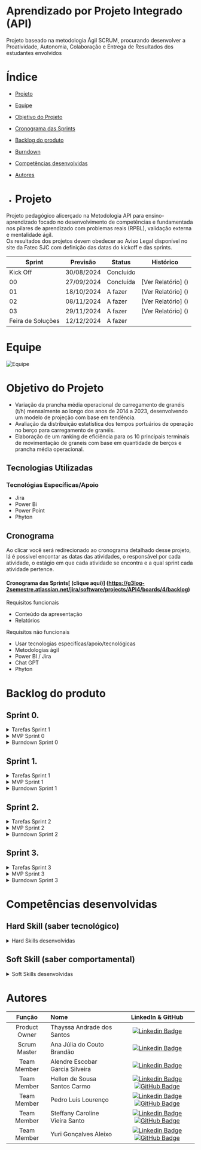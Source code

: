 # Aprendizado por Projeto Integrado (API)

Projeto baseado na metodologia Ágil SCRUM, procurando desenvolver a Proatividade, Autonomia, Colaboração e Entrega de Resultados dos estudantes envolvidos

# Índice
* [Projeto](#projeto)
* [Equipe](#equipe)
* [Objetivo do Projeto](#objetivo-do-projeto)
* [Cronograma das Sprints](#cronograma)
* [Backlog do produto](#Backlog-do-produto)
* [Burndown](#Burndown)
* [Competências desenvolvidas](#competências-desenvolvidas)
* [Autores](#autores)

* # Projeto 
Projeto pedagógico alicerçado na Metodologia API para ensino-aprendizado focado no desenvolvimento de competências e fundamentada nos pilares de aprendizado com problemas reais (RPBL), validação externa e mentalidade ágil.  
Os resultados dos projetos devem obedecer ao Aviso Legal disponível no site da Fatec SJC com definição das datas do kickoff e das sprints.

Sprint | Previsão | Status| Histórico|
|------|--------|------|--------|
|Kick Off | 30/08/2024 | Concluído || 
|00| 27/09/2024 | Concluída | [Ver Relatório] () | 
|01| 18/10/2024 | A fazer | [Ver Relatório] () | 
|02| 08/11/2024 | A fazer | [Ver Relatório] () | 
|03| 29/11/2024 | A fazer | [Ver Relatório] () | 
|Feira de Soluções| 12/12/2024 | A fazer |

# Equipe
![Equipe](https://github.com/user-attachments/assets/53adac1b-8677-4a0a-81a9-5ff279605193)

# Objetivo do Projeto

* Variação da prancha média operacional de carregamento de granéis (t/h) mensalmente ao longo dos anos de 2014 a 2023, desenvolvendo um modelo de projeção com base em tendência.
* Avaliação da distribuição estatística dos tempos portuários de operação no berço para carregamento de granéis.
* Elaboração de um ranking de eficiência para os 10 principais terminais de movimentação de graneis com base em quantidade de berços e prancha média operacional.

## Tecnologias Utilizadas
 ### Tecnológias Específicas/Apoio
 * Jira
 * Power Bi
 * Power Point
 * Phyton

## Cronograma
Ao clicar você será redirecionado ao cronograma detalhado desse projeto, lá é possivel encontar as datas das atividades, o responsável por cada atividade, o estágio em que cada atividade se encontra e a qual sprint cada atividade pertence.

#### Cronograma das Sprints[ (clique aqui)] (https://g3log-2semestre.atlassian.net/jira/software/projects/API4/boards/4/backlog)

Requisitos funcionais 
- Conteúdo da apresentação   
- Relatórios 

Requisitos não funcionais
- Usar tecnologias especifícas/apoio/tecnológicas
- Metodologias ágil
- Power BI / Jira
- Chat GPT
- Phyton

# Backlog do produto

## Sprint 0.

<details>
<summary>Tarefas Sprint 1</summary>

- [x] Disponiblizar link do GitHub para o cliente
- [x] Criar GitHub
- [x] Criar backlog do produto para todas as sprints
- [x] Obter base de dados
- [x] Atribuir tarefa para os integrantes do grupo
- [x] Estudar as tecnologias que deverão ser usadas ao longo do projeto
- [x] Tirar dúvidas com o client
- [x] Realizar relatório da sprint
- [x] Inserir informações no Github
- [x] Criar apresentação Sprint 0

</details>

<details>
<summary>MVP Sprint 0</summary>

</details>

<details>
<summary>Burndown Sprint 0</summary>

</details>

## Sprint 1.

<details>
<summary>Tarefas Sprint 1</summary>

- [ ] Estruturar base de dados
- [ ] Criar apresentação Sprint 1
- [ ] Atualizar Github
- [ ] Realizar o relatório da sprint
- [ ] Tirar dúvidas com o cliente
- [ ] Criar padrão Power BI
- [ ] Analisar a evolução mensal do granel sólido
- [ ] Calcular Prancha Média
- [ ] Criar código inicial

</details>

<details>
<summary>MVP Sprint 1</summary>

</details>


<details>
<summary>Burndown Sprint 1</summary>

</details>

## Sprint 2.

<details>
<summary>Tarefas Sprint 2</summary>

- [ ] Criar apresentação sprint 2
- [ ] Atualizar GitHub
- [ ] Realizar relatório da sprint
- [ ] Tirar dúvidas com o cliente
- [ ] Criar views no Power BI
- [ ] Ajustes nos códigos (caso necessário)
- [ ] Calcular produtividade do Setor Portuário Brasileiro
- [ ] Ranking de eficiência
- [ ] Comparar eficiência dos portos

</details>

<details>
<summary>MVP Sprint 2</summary>

</details>


<details>
<summary>Burndown Sprint 2</summary>

</details>

## Sprint 3.

<details>
<summary>Tarefas Sprint 3</summary>

- [ ] Tirar dúvidas com o cliente
- [ ] Realizar relatório final do projeto
- [ ] Atualizar Github;
- [ ] Criar apresentação para a feira de soluções
- [ ] Ajustes no Power BI para apresentação da feira de soluções

</details>


<details>
<summary>MVP Sprint 3</summary>

</details>

<details>
<summary>Burndown Sprint 3</summary>

</details>


# Competências desenvolvidas

## Hard Skill (saber tecnológico)
<details>
<summary>Hard Skills desenvolvidas</summary>

| Tecnologia/Metodologia | Classificação |
| ---------------------- | ------------- |
| GitHub | ☆ ☆ ☆ ☆ ☆ ☆ ☆ ☆ ☆ ☆  |
| Gestão de Projetos | ☆ ☆ ☆ ☆ ☆ ☆ ☆ ☆ ☆ ☆ |
| Scrum Master | ☆ ☆ ☆ ☆ ☆ ☆ ☆ ☆ ☆ ☆ |
| Prodct Owner | ☆ ☆ ☆ ☆ ☆ ☆ ☆ ☆ ☆ ☆ |
| Markdown | ☆ ☆ ☆ ☆ ☆ ☆ ☆ ☆ ☆ ☆ |
| Git Projects | ☆ ☆ ☆ ☆ ☆ ☆ ☆ ☆ ☆ ☆ |

</details>

## Soft Skill (saber comportamental)
<details>
<summary>Soft Skills desenvolvidas</summary>

| Habilidades | Classificação |
| ---------------------- | ------------- |
| Colaboração | ☆ ☆ ☆ ☆ ☆ ☆ ☆ ☆ ☆ ☆ |
| Proatividade| ☆ ☆ ☆ ☆ ☆ ☆ ☆ ☆ ☆ ☆ |
| Comunicação | ☆ ☆ ☆ ☆ ☆ ☆ ☆ ☆ ☆ ☆ |
| Adaptabilidade | ☆ ☆ ☆ ☆ ☆ ☆ ☆ ☆ ☆ ☆ |
| Autonomia | ☆ ☆ ☆ ☆ ☆ ☆ ☆ ☆ ☆ ☆ |

</details>

# Autores
|    Função     | Nome                                  |                                                                                                                                                      LinkedIn & GitHub                                                                                                                                                      |
| :-----------: | :------------------------------------ | :-------------------------------------------------------------------------------------------------------------------------------------------------------------------------------------------------------------------------------------------------------------------------------------------------------------------------: |
| Product Owner | Thayssa Andrade dos Santos        |      [![Linkedin Badge](https://img.shields.io/badge/Linkedin-blue?style=flat-square&logo=Linkedin&logoColor=white)](https://www.linkedin.com/in/thayssa-andrade-531a20200/)  |
| Scrum Master  | Ana Júlia do Couto Brandão        |         [![Linkedin Badge](https://img.shields.io/badge/Linkedin-blue?style=flat-square&logo=Linkedin&logoColor=white)](https://www.linkedin.com/in/ana-j%C3%BAlia-couto-brand%C3%A3o-60a78b20b/)        | 
|  Team Member  | Alendre Escobar Garcia Silveira   |   [![Linkedin Badge](https://img.shields.io/badge/Linkedin-blue?style=flat-square&logo=Linkedin&logoColor=white)](https://www.linkedin.com/in/alendre-escobar-93ab00238/)   |
|  Team Member  | Hellen de Sousa Santos Carmo      |   [![Linkedin Badge](https://img.shields.io/badge/Linkedin-blue?style=flat-square&logo=Linkedin&logoColor=white)](https://www.linkedin.com/in/hellen-sousa-26717b27b/) [![GitHub Badge](https://img.shields.io/badge/GitHub-111217?style=flat-square&logo=github&logoColor=white)](https://github.com/hllncarmo)   |
|  Team Member  | Pedro Luís Lourenço    |   [![Linkedin Badge](https://img.shields.io/badge/Linkedin-blue?style=flat-square&logo=Linkedin&logoColor=white)](https://www.linkedin.com/in/pedro-luís-lourenço-785314225/) [![GitHub Badge](https://img.shields.io/badge/GitHub-111217?style=flat-square&logo=github&logoColor=white)](https://github.com/PedroLouis) |
|  Team Member  | Steffany Caroline Vieira Santo    |   [![Linkedin Badge](https://img.shields.io/badge/Linkedin-blue?style=flat-square&logo=Linkedin&logoColor=white)](https://www.linkedin.com/in/steffanysantovi) [![GitHub Badge](https://img.shields.io/badge/GitHub-111217?style=flat-square&logo=github&logoColor=white)](https://github.com/Steffanysantovi) |
|  Team Member  | Yuri Gonçalves Aleixo    |   [![Linkedin Badge](https://img.shields.io/badge/Linkedin-blue?style=flat-square&logo=Linkedin&logoColor=white)](https://www.linkedin.com/in/yuri-gon%C3%A7alves-aleixo-b645b2226/) [![GitHub Badge](https://img.shields.io/badge/GitHub-111217?style=flat-square&logo=github&logoColor=white)](https://github.com/YuriAleixo) |
